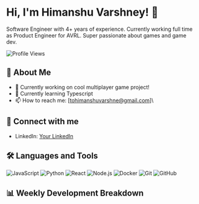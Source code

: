 # Hi, I'm Himanshu Varshney! 👋
Software Engineer with 4+ years of experience. Currently working full time as Product Engineer for AVRL. Super passionate about games and game dev.

![Profile Views](https://komarev.com/ghpvc/?username=varshney-himanshu&color=blue)

## 🚀 About Me
- 🔭 Currently working on cool multiplayer game project!
- 🌱 Currently learning Typescript
- 📫 How to reach me: [tohimanshuvarshne@gmail.com]\

## 💼 Connect with me
- LinkedIn: [Your LinkedIn](https://www.linkedin.com/in/varshney-himanshu)

## 🛠 Languages and Tools
![JavaScript](https://img.shields.io/badge/-JavaScript-000?&logo=JavaScript)
![Python](https://img.shields.io/badge/-Python-000?&logo=Python)
![React](https://img.shields.io/badge/-React-000?&logo=React)
![Node.js](https://img.shields.io/badge/-Node.js-000?&logo=Node.js)
![Docker](https://img.shields.io/badge/-Docker-000?&logo=Docker)
![Git](https://img.shields.io/badge/-Git-000?&logo=Git)
![GitHub](https://img.shields.io/badge/-GitHub-000?&logo=GitHub)

## 📊 Weekly Development Breakdown
<!--START_SECTION:waka-->
<!--END_SECTION:waka-->
